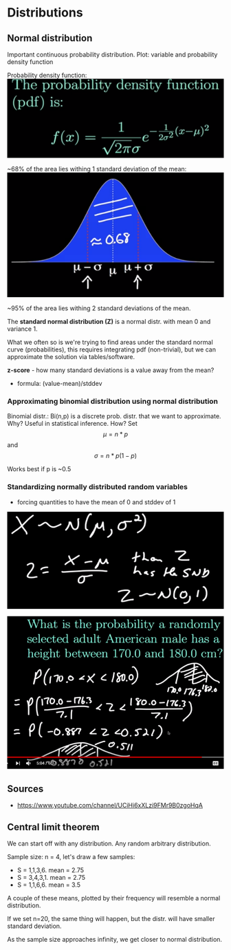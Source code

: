 # Distributions

## Normal distribution
Important continuous probability distribution.
Plot: variable and probability density function

Probability density function:
![normal-pdf.png](normal-pdf.png)

~68% of the area lies withing 1 standard deviation of the mean:
![stddev.png](stddev.png)

~95% of the area lies withing 2 standard deviations of the mean.

The **standard normal distribution (Z)** is a normal distr. with mean 0 and variance 1.

What we often so is we're trying to find areas under the standard normal curve (probabilities), this requires integrating pdf (non-trivial), but we can approximate the solution via tables/software.

**z-score** - how many standard deviations is a value away from the mean?
- formula: (value-mean)/stddev

### Approximating binomial distribution using normal distribution
Binomial distr.: Bi(n,p) is a discrete prob. distr. that we want to approximate.
Why? Useful in statistical inference.
How? Set $$\mu = n*p$$ and $$\sigma = n*p(1-p)$$

Works best if p is ~0.5

### Standardizing normally distributed random variables
- forcing quantities to have the mean of 0 and stddev of 1

![normalizing.png](normalizing.png)

![example-normalizing.png](example-normalizing.png)

## Sources
- https://www.youtube.com/channel/UCiHi6xXLzi9FMr9B0zgoHqA

## Central limit theorem
We can start off with any distribution. Any random arbitrary distribution.

Sample size: n = 4, let's draw a few samples: 
- S = 1,1,3,6. mean = 2.75
- S = 3,4,3,1. mean = 2.75
- S = 1,1,6,6. mean = 3.5

A couple of these means, plotted by their frequency will resemble a normal distribution.

If we set n=20, the same thing will happen, but the distr. will have smaller standard deviation.

As  the sample size approaches infinity, we get closer to normal distribution.